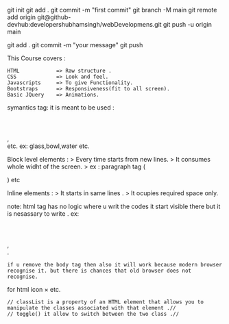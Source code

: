 git init
git add .
git commit -m "first commit"
git branch -M main
git remote add origin git@github-devhub:developershubhamsingh/webDevelopmens.git
git push -u origin main


git add .
git commit -m "your message"
git push


 
This Course covers :

    HTML            => Raw structure .  
    CSS             => Look and feel.
    Javascripts     => To give Functionality.
    Bootstraps      => Responsiveness(fit to all screen).
    Basic JQuery    => Animations.

symantics tag: it is meant to be used : 
    <header> </header> , <footer> </footer> etc. 
     ex:  glass,bowl,water etc.

Block level elements :
    > Every time starts from new lines.
    > It consumes whole widht of the screen.
    > ex : paragraph tag (<p></p>) etc

Inline elements :
    > It starts in same lines .
    > It ocupies required space only.
 
note: 
    html tag has no logic where u writ the codes it start visible there but it is nesassary to write .
    ex:<header> </header> , <footer> </footer> .

    if u remove the body tag then also it will work because modern browser recognise it. but there is chances that old browser does not recognise.
    
   for html icon &times; etc.

    // classList is a property of an HTML element that allows you to manipulate the classes associated with that element .//
    // toggle() it allow to switch between the two class .//


